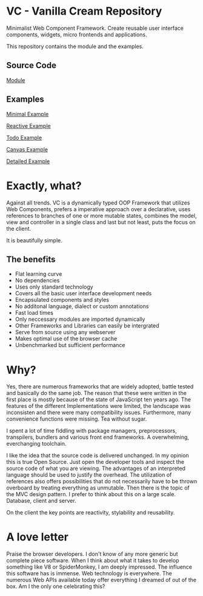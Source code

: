 # VC - Vanilla Cream Repository
Minimalist Web Component Framework. Create reusable user interface components, widgets, micro frontends and applications.

This repository contains the module and the examples.

## Source Code

[Module](vc/README.md)

## Examples

[Minimal Example](https://rnd7.github.io/vanilla-cream/example-minimal.html)

[Reactive Example](https://rnd7.github.io/vanilla-cream/example-reactive.html)

[Todo Example](https://rnd7.github.io/vanilla-cream/example-todo.html)

[Canvas Example](https://rnd7.github.io/vanilla-cream/example-canvas.html)

[Detailed Example](https://rnd7.github.io/vanilla-cream/example-detailed.html)


# Exactly, what?
Against all trends. VC is a dynamically typed OOP Framework that utilizes Web Components, prefers a imperative approach over a declarative, uses references to branches of one or more mutable states, combines the model, view and controller in a single class and last but not least, puts the focus on the client.

It is beautifully simple.


## The benefits
* Flat learning curve
* No dependencies
* Uses only standard technology
* Covers all the basic user interface development needs
* Encapsulated components and styles
* No additonal language, dialect or custom annotations
* Fast load times
* Only neccessary modules are imported dynamically
* Other Frameworks and Libraries can easily be intergrated
* Serve from source using any webserver
* Makes optimal use of the browser cache
* Unbenchmarked but sufficient performance



# Why?
Yes, there are numerous frameworks that are widely adopted, battle tested and  basically do the same job. The reason that these were written in the first place is mostly because of the state of JavaScript ten years ago. The features of the different Implementations were limited, the landscape was inconsisten and there were many compatibility issues. Furthermore, many convenience functions were missing. Tea without sugar.

I spent a lot of time fiddling with package managers, preprocessors, transpilers, bundlers and various front end frameworks. A overwhelming, everchanging toolchain.

I like the idea that the source code is delivered unchanged. In my opinion this is true Open Source. Just open the developer tools and inspect the source code of what you are viewing. The advantages of an interpreted language should be used to justify the overhead. The utilization of references also offers possibilities that do not necessarily have to be thrown overboard by treating everything as unmutable. Then there is the topic of the MVC design pattern. I prefer to think about this on a large scale. Database, client and server. 

On the client the key points are reactivity, stylability and reusability.

# A love letter
Praise the browser developers. I don't know of any more generic but complete piece software. When I think about what it takes to develop something like V8 or SpiderMonkey, I am deeply impressed. The influence this software has is immense. Web technology is everywhere. The numerous Web APIs available today offer everything I dreamed of out of the box. Am I the only one celebrating this? 


